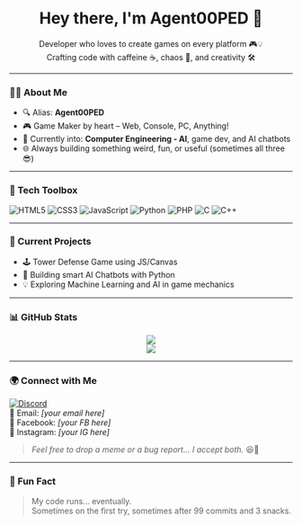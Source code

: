 <h1 align="center">Hey there, I'm Agent00PED 👾</h1>
<p align="center">
  Developer who loves to create games on every platform 🎮💡  
  <br>Crafting code with caffeine ☕, chaos 🧨, and creativity 🛠️
</p>

---

### 🧑‍💻 About Me

- 🔍 Alias: **Agent00PED**  
- 🎮 Game Maker by heart – Web, Console, PC, Anything!
- 🤖 Currently into: **Computer Engineering - AI**, game dev, and AI chatbots  
- 🌐 Always building something weird, fun, or useful (sometimes all three 😎)

---

### 🧰 Tech Toolbox

![HTML5](https://img.shields.io/badge/-HTML5-E34F26?style=flat&logo=html5&logoColor=white)
![CSS3](https://img.shields.io/badge/-CSS3-1572B6?style=flat&logo=css3&logoColor=white)
![JavaScript](https://img.shields.io/badge/-JavaScript-F7DF1E?style=flat&logo=javascript&logoColor=black)
![Python](https://img.shields.io/badge/-Python-3776AB?style=flat&logo=python&logoColor=white)
![PHP](https://img.shields.io/badge/-PHP-777BB4?style=flat&logo=php&logoColor=white)
![C](https://img.shields.io/badge/-C-00599C?style=flat&logo=c&logoColor=white)
![C++](https://img.shields.io/badge/-C++-00599C?style=flat&logo=c%2B%2B&logoColor=white)

---

### 🧠 Current Projects

- 🕹️ Tower Defense Game using JS/Canvas
- 🤖 Building smart AI Chatbots with Python
- 💡 Exploring Machine Learning and AI in game mechanics

---

### 📊 GitHub Stats

<p align="center">
  <img src="https://github-readme-stats.vercel.app/api?username=Agent00PED&show_icons=true&theme=tokyonight&hide_border=true&border_radius=12">
  <br>
  <img src="https://github-readme-stats.vercel.app/api/top-langs/?username=Agent00PED&layout=compact&theme=tokyonight&hide_border=true">
</p>

---

### 🌍 Connect with Me

[![Discord](https://img.shields.io/badge/-Discord-5865F2?style=flat&logo=discord&logoColor=white)](https://discord.com/)  
📧 Email: *[your email here]*  
📘 Facebook: *[your FB here]*  
📸 Instagram: *[your IG here]*  

> *Feel free to drop a meme or a bug report... I accept both.* 😆🐛

---

### 🧨 Fun Fact

> My code runs... eventually.  
> Sometimes on the first try, sometimes after 99 commits and 3 snacks.


